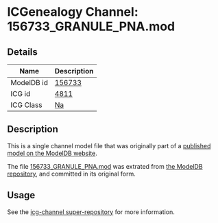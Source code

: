 # ICGenealogy Channel: 156733\_GRANULE\_PNA.mod

## Details

Name | Description
---- | -----------
ModelDB id | [156733](http://senselab.med.yale.edu/ModelDB/ShowModel.cshtml?model=156733)
ICG id | [4811](http://icg.neurotheory.ox.ac.uk/channels/2/4811)
ICG Class | [Na](http://icg.neurotheory.ox.ac.uk/channels/2)

## Description

This is a single channel model file that was originally part of a [published model on the ModelDB website](http://senselab.med.yale.edu/mModelDB/ShowModel.cshtml?model=156733).

The file [156733\_GRANULE\_PNA.mod](156733_GRANULE_PNA.mod) was extrated from [the ModelDB repository](http://senselab.med.yale.edu/ModelDB/ShowModel.cshtml?model=156733), and committed in its original form.

## Usage

See the [icg-channel super-repository](https://github.com/icgenealogy/icg-channels) for more information.